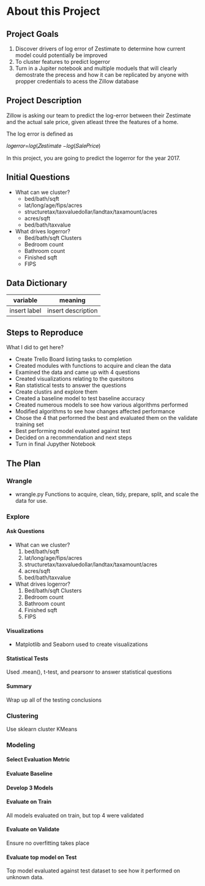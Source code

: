 # About this Project

## Project Goals
1. Discover drivers of log error of Zestimate to determine how current model could potentially be improved
2. To cluster features to predict logerror
3. Turn in a Jupiter notebook and multiple moduels that will clearly demostrate the precess and how it can be replicated by anyone with propper credentials to acess the Zillow database

## Project Description

Zillow is asking our team to predict the log-error between their Zestimate and the actual sale price, given atleast three the features of a home.

 The log error is defined as

𝑙𝑜𝑔𝑒𝑟𝑟𝑜𝑟=𝑙𝑜𝑔(𝑍𝑒𝑠𝑡𝑖𝑚𝑎𝑡𝑒 −𝑙𝑜𝑔(𝑆𝑎𝑙𝑒𝑃𝑟𝑖𝑐𝑒)

In this project, you are going to predict the logerror for the year 2017.

## Initial Questions

- What can we cluster?
    - bed/bath/sqft
    - lat/long/age/fips/acres
    - structuretax/taxvaluedollar/landtax/taxamount/acres
    - acres/sqft
    - bed/bath/taxvalue
- What drives logerror?
    - Bed/bath/sqft Clusters
    - Bedroom count
    - Bathroom count
    - Finished sqft
    - FIPS

## Data Dictionary

| variable      | meaning       |
| ------------- |:-------------:|
|insert label|insert description|


## Steps to Reproduce 
What I did to get here?
- Create Trello Board listing tasks to completion
- Created modules with functions to acquire and clean the data
- Examined the data and came up with 4 questions
- Created visualizations relating to the quesitons
- Ran statistical tests to answer the questions
- Create clustirs and explore them 
- Created a baseline model to test baseline accuracy
- Created numerous models to see how various algorithms performed
- Modified algorithms to see how changes affected performance
- Chose the 4 that performed the best and evaluated them on the validate training set
- Best performing model evaluated against test
- Decided on a recommendation and next steps
- Turn in final Jupyther Notebook

## The Plan

### Wrangle
- wrangle.py
Functions to acquire, clean, tidy, prepare, split, and scale the data for use.

### Explore
#### Ask Questions
- What can we cluster?
    1. bed/bath/sqft
    2. lat/long/age/fips/acres
    3. structuretax/taxvaluedollar/landtax/taxamount/acres
    4. acres/sqft
    5. bed/bath/taxvalue
- What drives logerror?
    1. Bed/bath/sqft Clusters
    2. Bedroom count
    3. Bathroom count
    4. Finished sqft
    5. FIPS

#### Visualizations
- Matplotlib and Seaborn used to create visualizations

#### Statistical Tests
Used .mean(), t-test, and pearsonr to answer statistical questions

#### Summary
Wrap up all of the testing conclusions

### Clustering

Use sklearn cluster KMeans

### Modeling
#### Select Evaluation Metric

#### Evaluate Baseline

#### Develop 3 Models

#### Evaluate on Train
All models evaluated on train, but top 4 were validated

#### Evaluate on Validate
Ensure no overfitting takes place

#### Evaluate top model on Test
Top model evaluated against test dataset to see how it performed on unknown data.